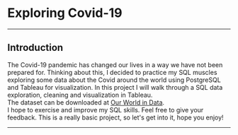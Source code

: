 # Exploring Covid-19

<hr>
<div>
  
## Introduction
  <p>

The Covid-19 pandemic has changed our lives in a way we have not been prepared for. Thinking about this, I decided to practice my SQL muscles exploring some data about the Covid around the world using PostgreSQL and Tableau for visualization. In this project I will walk through a SQL data exploration, cleaning and visualization in Tableau. <br>
The dataset can be downloaded at [Our World in Data](https://ourworldindata.org/covid-deaths). <br>
I hope to exercise and improve my SQL skills. Feel free to give your feedback. This is a really basic project, so let's get into it, hope you enjoy!<br>
  </p>
<p>
 
  </P

</div>
<hr>


